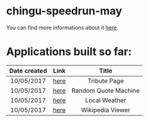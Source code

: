 # chingu-speedrun-may

You can find more informations about it [here](https://github.com/P1xt/chingu-fcc-speedrun-challenge).

# Applications built so far:

| Date created | Link                                                                                        | Title                |
| :----------: | :-----------------------------------------------------------------------------------------: | :------------------: |
| 10/05/2017   | [here](https://github.com/florinpop17/chingu-speedrun-may/tree/master/tribute-page)         | Tribute Page         |
| 10/05/2017   | [here](https://github.com/florinpop17/chingu-speedrun-may/tree/master/random-quote-machine) | Random Quote Machine |
| 10/05/2017   | [here](https://github.com/florinpop17/chingu-speedrun-may/tree/master/local-weather)        | Local Weather        |
| 10/05/2017   | [here](https://github.com/florinpop17/chingu-speedrun-may/tree/master/wikipedia-viewer)     | Wikipedia Viewer     |
